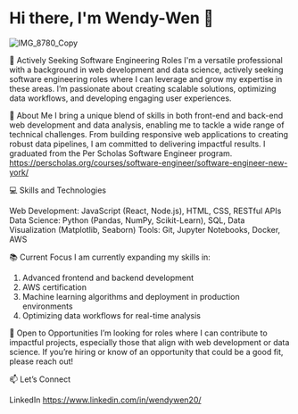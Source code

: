 # Hi there, I'm Wendy-Wen 👋
![IMG_8780_Copy](https://github.com/user-attachments/assets/c2256e71-2fbd-4ae5-8d8a-4e0c9d4b9f55)


🚀 Actively Seeking Software Engineering Roles
I'm a versatile professional with a background in web development and data science, actively seeking software engineering roles where I can leverage and grow my expertise in these areas. I’m passionate about creating scalable solutions, optimizing data workflows, and developing engaging user experiences.

🌟 About Me
I bring a unique blend of skills in both front-end and back-end web development and data analysis, enabling me to tackle a wide range of technical challenges. From building responsive web applications to creating robust data pipelines, I am committed to delivering impactful results. I graduated from the Per Scholas Software Engineer program.
https://perscholas.org/courses/software-engineer/software-engineer-new-york/

💻 Skills and Technologies

Web Development: JavaScript (React, Node.js), HTML, CSS, RESTful APIs
Data Science: Python (Pandas, NumPy, Scikit-Learn), SQL, Data Visualization (Matplotlib, Seaborn)
Tools: Git, Jupyter Notebooks, Docker, AWS

📚 Current Focus
I am currently expanding my skills in:

1. Advanced frontend and backend development 
2. AWS certification
3. Machine learning algorithms and deployment in production environments
4. Optimizing data workflows for real-time analysis

🌱 Open to Opportunities
I’m looking for roles where I can contribute to impactful projects, especially those that align with web development or data science. If you’re hiring or know of an opportunity that could be a good fit, please reach out!

📫 Let’s Connect

LinkedIn
https://www.linkedin.com/in/wendywen20/
